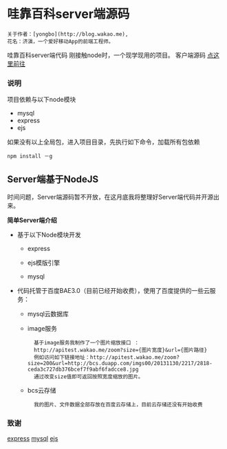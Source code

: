 哇靠百科server端源码
============

    关于作者：[yongbo](http://blog.wakao.me),
    花名：济滇，一个爱好移动App的前端工程师。

哇靠百科server端代码
刚接触node时，一个现学现用的项目。
客户端源码 [点这里前往](https://github.com/yongbo000/wakao-app)

### 说明

项目依赖与以下node模块

* mysql
* express
* ejs

如果没有以上全局包，进入项目目录，先执行如下命令，加载所有包依赖

    npm install －g


## Server端基于NodeJS

时间问题，Server端源码暂不开放，在这月底我将整理好Server端代码并开源出来。

**简单Server端介绍**

- 基于以下Node模块开发

    * express

    * ejs模版引擎

    * mysql

- 代码托管于百度BAE3.0（目前已经开始收费），使用了百度提供的一些云服务：

    * mysql云数据库

    * image服务

            基于image服务我制作了一个图片缩放接口 ：
            http://apitest.wakao.me/zoom?size={图片宽度}&url={图片路径}
            例如访问如下链接地址：http://apitest.wakao.me/zoom?size=200&url=http://bcs.duapp.com/imgs00/20131130/2217/2818-ceda3c727db376bcef7f9abf6fadcce8.jpg
            通过改变size值即可返回按照宽度缩放的图片。

    * bcs云存储

            我的图片、文件数据全部存放在百度云存储上，目前云存储还没有开始收费




### 致谢

[express](https://github.com/visionmedia/express)
[mysql](https://github.com/felixge/node-mysql)
[ejs](https://github.com/visionmedia/ejs)
